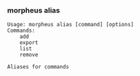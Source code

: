 ### morpheus alias

```
Usage: morpheus alias [command] [options]
Commands:
	add
	export
	list
	remove

Aliases for commands
```
